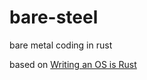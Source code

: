 # bare-steel
bare metal coding in rust

based on [Writing an OS is Rust](https://os.phil-opp.com/freestanding-rust-binary/)
